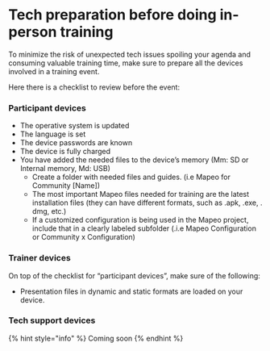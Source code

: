 # Tech preparation before doing in-person training

To minimize the risk of unexpected tech issues spoiling your agenda and consuming valuable training time, make sure to prepare all the devices involved in a training event.

Here there is a checklist to review before the event:

### **Participant devices**

* The operative system is updated
* The language is set
* The device passwords are known
* The device is fully charged
* You have added the needed files to the device’s memory (Mm: SD or Internal memory, Md: USB)
  * Create a folder with needed files and guides. (i.e Mapeo for Community \[Name])
  * The most important Mapeo files needed for training are the latest installation files (they can have different formats, such as .apk, .exe, . dmg, etc.)
  * If a customized configuration is being used in the Mapeo project, include that in a clearly labeled subfolder (.i.e Mapeo Configuration or Community x Configuration)

### **Trainer devices**

On top of the checklist for “participant devices”, make sure of the following:

* Presentation files in dynamic and static formats are loaded on your device.

### **Tech support devices**

{% hint style="info" %}
Coming soon
{% endhint %}
